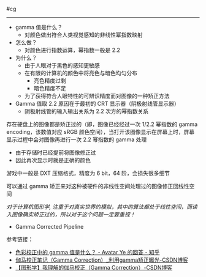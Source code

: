 #cg 

---


- gamma 值是什么？
	- 对颜色做出符合人类视觉感知的非线性幂指数映射
- 怎么做？
	- 对颜色进行指数运算，幂指数一般是 2.2
- 为什么？
	- 由于人眼对于黑色的感知更敏感
	- 在有限的计算机的颜色中将亮色与暗色均匀分布
		- 亮色精度过剩
		- 暗色精度不足
	- 为了获得符合人眼特性的可辨识精度而对图像的一种矫正方法
- Gamma 值取 2.2 原因在于最初的 CRT 显示器（阴极射线管显示器）
	- 阴极射线管的输入输出关系为 2.2 次方的幂指数关系

存在硬盘上的图像都是矫正过的（即，图像已经经过一次 1/2.2 幂指数的 gamma encoding，该数值对应 sRGB 颜色空间），当打开该图像显示在屏幕上时，屏幕显示过程中会对图像再进行一次 2.2 幂指数的 gamma 处理
- 由于存储时已经提前将图像修正过
- 因此再次显示时就是正确的颜色

游戏中一般是 DXT 压缩格式，精度为 6 bit，64 阶，会损失很多细节

可以通过 gamma 矫正来对这种被硬件的非线性空间处理过的图像修正回线性空间

*对于计算机图形学, 注重于对真实世界的模拟，其中的算法都处于线性空间，而读入图像确实矫正过的，所以对于这个问题一定要重视！*
- Gamma Corrected Pipeline




参考链接：
- [色彩校正中的 gamma 值是什么？ - Avatar Ye 的回答 - 知乎](https://www.zhihu.com/question/27467127/answer/37602200)
- [伽马校正笔记（Gamma Correction）\_利用gamma矫正曝光-CSDN博客](https://blog.csdn.net/vivo01/article/details/127968779)
- [【图形学】我理解的伽马校正（Gamma Correction）-CSDN博客](https://blog.csdn.net/candycat1992/article/details/46228771)